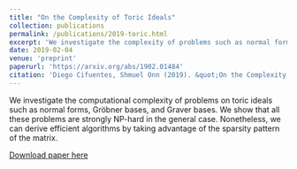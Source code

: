 ```yaml
---
title: "On the Complexity of Toric Ideals"
collection: publications
permalink: /publications/2019-toric.html
excerpt: 'We investigate the complexity of problems such as normal forms, Gröbner basis and Graver basis'
date: 2019-02-04
venue: 'preprint'
paperurl: 'https://arxiv.org/abs/1902.01484'
citation: 'Diego Cifuentes, Shmuel Onn (2019). &quot;On the Complexity of Toric Ideals.&quot; <i>arXiv:1902.01484</i>.'
---
```

We investigate the computational complexity of problems on toric ideals such as normal forms, Gröbner bases, and Graver bases. We show that all these problems are strongly NP-hard in the general case. Nonetheless, we can derive efficient algorithms by taking advantage of the sparsity pattern of the matrix. 


[Download paper here](https://arxiv.org/abs/1902.01484)

